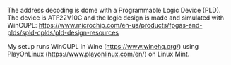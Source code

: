 The address decoding is dome with a Programmable Logic Device (PLD).
The device is ATF22V10C and the logic design is made and simulated
with WinCUPL: https://www.microchip.com/en-us/products/fpgas-and-plds/spld-cplds/pld-design-resources

My setup runs WinCUPL in Wine (https://www.winehq.org/) using PlayOnLinux (https://www.playonlinux.com/en/) on Linux Mint.

